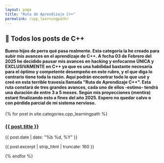 ```yaml
---
layout: page
title: "Ruta de Aprendizaje C++"
permalink: /cpp_learningpath/  
---
```


<h2> 👿 Todos los posts de C++</h2>

#### Bueno hijos de perra qué pasa realmente. Esta categoría la he creado para subir mis avances en el aprendizaje de C++. A fecha 03 de Febrero del 2025 he decidido pausar mis avances en hacking y enfocarme ÚNICA y EXCLUSIVAMENTE en C++ ya que es una habilidad bastante necesaria para el óptimo y competente desempeño en este rubro, y el que diga lo contrario tiene toda la razón. Aquí podrán encontrar todo lo que usé y creé en esta terrible travesía llamada "Ruta de Aprendizaje C++". Esta ruta constará de tres grandes avances, cada uno de ellos -estimo- tendrá una duración de entre 3 a 5 meses. Según mis proyecciones (mentira) estaré finalizando esto a fines del año 2025. Espero no quedar calvo o con pérdida parcial de mi sistema nervioso.

{% for post in site.categories.cpp_learningpath %}
  <article>
    <h3><a href="{{ post.url }}">{{ post.title }}</a></h3>
    <time>{{ post.date | date: "%b %d, %Y" }}</time>
    <p>{{ post.excerpt | strip_html | truncate: 160 }}</p>
  </article>
{% endfor %}

